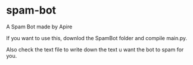 # spam-bot
A Spam Bot made by Apire



If you want to use this, downlod the SpamBot folder and compile main.py.

Also check the text file to write down the text u want the bot to spam for you.
